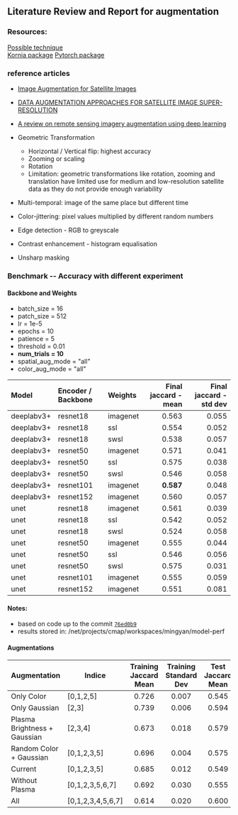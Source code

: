 ## Literature Review and Report for augmentation

### Resources:
[Possible technique](https://github.com/kornia/kornia-examples/blob/master/data_augmentation.ipynb)  
[Kornia package](https://kornia.readthedocs.io/en/latest/augmentation.html)
[Pytorch package]( https://pytorch.org/vision/main/auto_examples/transforms/plot_transforms_illustrations.html#sphx-glr-auto-examples-transforms-plot-transforms-illustrations-py)  

### reference articles
* [Image Augmentation for Satellite Images](https://arxiv.org/pdf/2207.14580.pdf)
* [DATA AUGMENTATION APPROACHES FOR SATELLITE IMAGE SUPER-RESOLUTION](https://isprs-annals.copernicus.org/articles/IV-2-W7/47/2019/isprs-annals-IV-2-W7-47-2019.pdf)
*  [A review on remote sensing imagery augmentation using deep learning](https://www.sciencedirect.com/science/article/pii/S2214785322016820)

* Geometric Transformation
    * Horizontal / Vertical flip: highest accuracy
    * Zooming or scaling
    * Rotation
    * Limitation: geometric transformations like rotation, zooming and translation have limited use for medium and low-resolution satellite data as they do not provide enough variability
* Multi-temporal: image of the same place but different time
* Color-jittering: pixel values multiplied by different random numbers
* Edge detection - RGB to greyscale
* Contrast enhancement - histogram equalisation
* Unsharp masking

### Benchmark -- Accuracy with different experiment
#### Backbone and Weights

- batch_size = 16
- patch_size = 512
- lr = 1e-5
- epochs = 10
- patience = 5
- threshold = 0.01
- **num_trials = 10**
- spatial_aug_mode = "all"
- color_aug_mode = "all"

| Model | Encoder / Backbone | Weights | Final jaccard - mean | Final jaccard - std dev |
| :-------- | :----- | :------- | ---: | ---: |
|deeplabv3+ |resnet18| imagenet  | 0.563 | 0.055 |
|deeplabv3+ |resnet18| ssl       | 0.554 | 0.052 |
|deeplabv3+ |resnet18| swsl      | 0.538 | 0.057 |
|deeplabv3+ |resnet50| imagenet  | 0.571 | 0.041 |
|deeplabv3+ |resnet50| ssl       | 0.575 | 0.038 |
|deeplabv3+ |resnet50| swsl      | 0.546 | 0.058 |
|deeplabv3+ |resnet101| imagenet | **0.587** | 0.048 |
|deeplabv3+ |resnet152| imagenet | 0.560 | 0.057 |
|unet |resnet18| imagenet  | 0.561 | 0.039 |
|unet |resnet18| ssl       | 0.542 | 0.052 |
|unet |resnet18| swsl      | 0.524 | 0.058 |
|unet |resnet50| imagenet  | 0.555 | 0.044 |
|unet |resnet50| ssl       | 0.546 | 0.056 |
|unet |resnet50| swsl      | 0.575 | 0.031 |
|unet |resnet101| imagenet | 0.555 | 0.059 |
|unet |resnet152| imagenet | 0.551 | 0.081 |

#### Notes:
- based on code up to the commit [`76ed0b9`](https://github.com/dsi-clinic/2024-winter-cmap/commit/76ed0b93d09405e5da2f7f46c0b409e482ea167d)
- results stored in: /net/projects/cmap/workspaces/mingyan/model-perf

#### Augmentations
| Augmentation      | Indice | Training Jaccard Mean | Training Standard Dev | Test Jaccard Mean  | Test Standard Mean |
| -----------       | -----------    |  :----:  |  :----:  |  :----:  |  :----:  |
| Only Color        | [0,1,2,5]      |  0.726 |  0.007 | 0.545| 0.043|
| Only Gaussian     | [2,3]          |0.739   |0.006|0.594|0.038|
|Plasma Brightness + Gaussian|[2,3,4]|0.673   | 0.018| 0.579|0.008|
|Random Color + Gaussian |[0,1,2,3,5]| 0.696| 0.004| 0.575|0.052|
|Current |[0,1,2,3,5] |0.685|0.012|0.549|0.012|
|Without Plasma | [0,1,2,3,5,6,7] | 0.692|0.030|0.555|0.015|
|All|[0,1,2,3,4,5,6,7]| 0.614|0.020|0.600|0.067|


